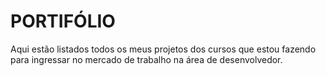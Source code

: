 # PORTIFÓLIO
Aqui estão listados todos os meus projetos dos cursos que estou fazendo
para ingressar no mercado de trabalho na área de desenvolvedor.
